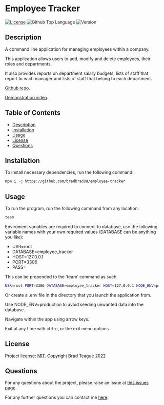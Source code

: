 # Employee Tracker

[![License](https://img.shields.io/badge/License-MIT-blue)](https://opensource.org/licenses/MIT)
![Github Top Language](https://img.shields.io/github/languages/top/bradbrad88/employee-tracker)
![Version](https://img.shields.io/badge/Version-1.0.0-blue)

## Description

A command line application for managing employees within a company.

This application allows users to add, modify and delete employees, their roles and departments.

It also provides reports on department salary budgets, lists of staff that report to each manager and lists of staff that belong to each department.

[Github repo](https://github.com/bradbrad88/employee-tracker).

[Demonstration video](https://drive.google.com/file/d/1G6iAw-Qax4LExBga9fiJVuC1W4VVDNZR/view?usp=sharing).

## Table of Contents

- [Description](#description)
- [Installation](#installation)
- [Usage](#usage)
- [License](#license)
- [Questions](#questions)

## Installation

To install necessary dependencies, run the following command:

```bash
npm i -g https://github.com/bradbrad88/employee-tracker
```

## Usage

To run the program, run the following command from any location:

```bash
team
```

Enviroment variables are required to connect to database, use the following variable names with your own required values (DATABASE can be anything you like):

- USR=root
- DATABASE=employee_tracker
- HOST=127.0.0.1
- PORT=3306
- PASS=

This can be prepended to the 'team' command as such:

```bash
USR=root PORT=3306 DATABASE=employee_tracker HOST=127.0.0.1 NODE_ENV=production team
```

Or create a .env file in the directory that you launch the application from.

Use NODE_ENV=production to avoid seeding unwanted data into the database.

Navigate within the app using arrow keys.

Exit at any time with ctrl-c, or the exit menu options.

## License

Project license: [MIT](https://opensource.org/licenses/MIT). Copyright Brad Teague 2022

## Questions

For any questions about the project, please raise an issue at [this issues page](https://github.com/bradbrad88/employee-tracker/issues).

For any further questions you can contact me [here](b_rad88@live.com).
